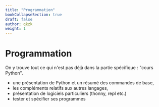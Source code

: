 ```yaml
---
title: "Programmation"
bookCollapseSection: true
draft: false
author: qkzk
weight: 1
---
```


# Programmation

On y trouve tout ce qui n'est pas déjà dans la partie spécifique : "cours Python".

* une présentation de Python et un résumé des commandes de base,
* les compléments relatifs aux autres langages,
* présentation de logiciels particuliers (thonny, repl etc.)
* tester et spécifier ses programmes
